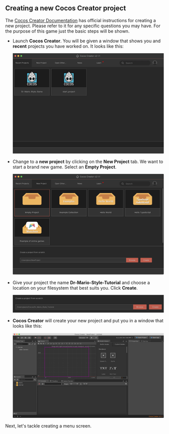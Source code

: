 ## Creating a new Cocos Creator project
The [Cocos Creator Documentation](http://www.cocos2d-x.org/docs/creator/en/getting-started/hello-world.html) has official instructions for creating a new project. Please refer to it for any specific questions you may have. For the purpose of this game just the basic steps will be shown.

* Launch __Cocos Creator__. You will be given a window that shows you and __recent__ projects you have worked on. It looks like this:

    ![](img/recent_projects_window.png)

* Change to a __new project__ by clicking on the __New Project__ tab. We want to start a brand new game. Select an __Empty Project__.

    ![](img/new_projects_window.png)

* Give your project the name __Dr-Mario-Style-Tutorial__ and choose a location on your filesystem that best suits you. Click __Create__.

    ![](img/new_path.png)

* __Cocos Creator__ will create your new project and put you in a window that looks like this:

    ![](img/main_window.png)

Next, let's tackle creating a menu screen.
